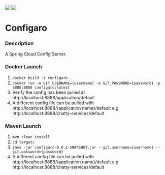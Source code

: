 ![](https://github.com/Lylio/image-repo/blob/master/logos/spring-cloud-config.png?raw=true)
![](https://github.com/Lylio/image-repo/blob/master/logos/server.png?raw=true)
# Configaro
### Description
A Spring Cloud Config Server.

### Docker Launch
1. `docker build -t configaro .`
2. `docker run -e GIT_USERNAME={username} -e GIT_PASSWORD={password} -p 8888:8888 configaro:latest`
3. Verify the config has been pulled at http://localhost:8888/application/default
4. A different config file can be pulled with http://localhost:8888/{application name}/default
   e.g http://localhost:8888/chatty-services/default

### Maven Launch
1. `mvn clean install`
2. `cd target/`
3. `java -jar configaro-0.0.1-SNAPSHOT.jar --git.username={username} --git.password={password}`
4. A different config file can be pulled with http://localhost:8888/{application name}/default
   e.g http://localhost:8888/chatty-services/default
